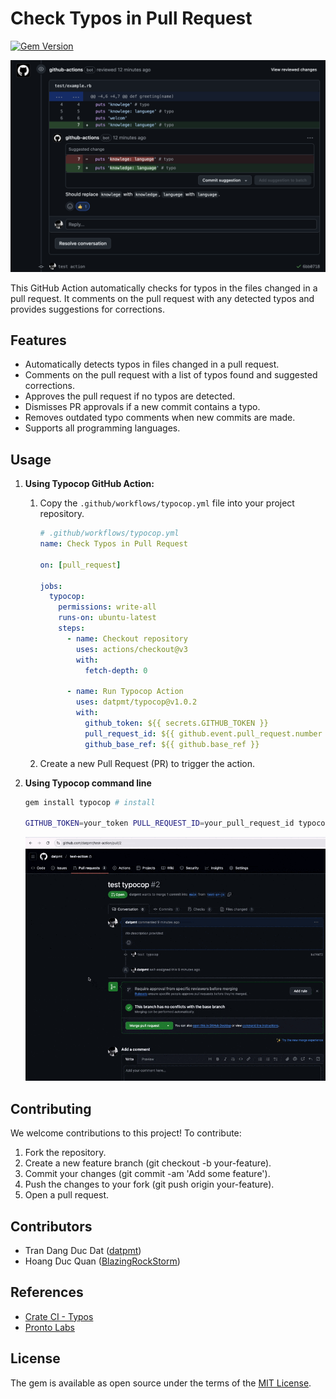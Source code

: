 # Check Typos in Pull Request
[![Gem Version](https://badge.fury.io/rb/typocop.svg)](https://badge.fury.io/rb/typocop)

![Typocop Logo](typocop.png)

This GitHub Action automatically checks for typos in the files changed in a pull request. It comments on the pull request with any detected typos and provides suggestions for corrections.

## Features

- Automatically detects typos in files changed in a pull request.
- Comments on the pull request with a list of typos found and suggested corrections.
- Approves the pull request if no typos are detected.
- Dismisses PR approvals if a new commit contains a typo.
- Removes outdated typo comments when new commits are made.
- Supports all programming languages.

## Usage

1. **Using Typocop GitHub Action:**

    1. Copy the `.github/workflows/typocop.yml` file into your project repository.

        ```yaml
        # .github/workflows/typocop.yml
        name: Check Typos in Pull Request

        on: [pull_request]

        jobs:
          typocop:
            permissions: write-all
            runs-on: ubuntu-latest
            steps:
              - name: Checkout repository
                uses: actions/checkout@v3
                with:
                  fetch-depth: 0

              - name: Run Typocop Action
                uses: datpmt/typocop@v1.0.2
                with:
                  github_token: ${{ secrets.GITHUB_TOKEN }}
                  pull_request_id: ${{ github.event.pull_request.number }}
                  github_base_ref: ${{ github.base_ref }}
        ```

    2. Create a new Pull Request (PR) to trigger the action.
2. **Using Typocop command line**

    ```bash
    gem install typocop # install

    GITHUB_TOKEN=your_token PULL_REQUEST_ID=your_pull_request_id typocop execute # run action
    ```

    ![Typocop demo](typocop.gif "")

## Contributing

We welcome contributions to this project! To contribute:

1. Fork the repository.
2. Create a new feature branch (git checkout -b your-feature).
3. Commit your changes (git commit -am 'Add some feature').
4. Push the changes to your fork (git push origin your-feature).
5. Open a pull request.

## Contributors

- Tran Dang Duc Dat ([datpmt](https://github.com/datpmt))
- Hoang Duc Quan ([BlazingRockStorm](https://github.com/BlazingRockStorm))

## References
- [Crate CI - Typos](https://github.com/crate-ci/typos)
- [Pronto Labs](https://github.com/prontolabs/pronto)

## License
The gem is available as open source under the terms of the [MIT License](LICENSE).
